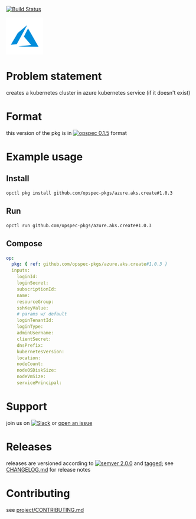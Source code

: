 [![Build Status](https://travis-ci.org/opspec-pkgs/azure.aks.create.svg?branch=master)](https://travis-ci.org/opspec-pkgs/azure.aks.create)

<img src="icon.svg" alt="icon" height="100px">

# Problem statement

creates a kubernetes cluster in azure kubernetes service (if it doesn't exist)

# Format

this version of the pkg is in [![opspec 0.1.5](https://img.shields.io/badge/opspec-0.1.5-brightgreen.svg?colorA=6b6b6b&colorB=fc16be)](https://opspec.io/0.1.5/packages.html) format

# Example usage

## Install

```shell
opctl pkg install github.com/opspec-pkgs/azure.aks.create#1.0.3
```

## Run

```
opctl run github.com/opspec-pkgs/azure.aks.create#1.0.3
```

## Compose

```yaml
op:
  pkg: { ref: github.com/opspec-pkgs/azure.aks.create#1.0.3 }
  inputs:
    loginId:
    loginSecret:
    subscriptionId:
    name:
    resourceGroup:
    sshKeyValue:
    # params w/ default
    loginTenantId:
    loginType:
    adminUsername:
    clientSecret:
    dnsPrefix:
    kubernetesVersion:
    location:
    nodeCount:
    nodeOSDiskSize:
    nodeVmSize:
    servicePrincipal:
```

# Support

join us on
[![Slack](https://opspec-slackin.herokuapp.com/badge.svg)](https://opspec-slackin.herokuapp.com/)
or
[open an issue](https://github.com/opspec-pkgs/azure.aks.create/issues)

# Releases

releases are versioned according to
[![semver 2.0.0](https://img.shields.io/badge/semver-2.0.0-brightgreen.svg)](http://semver.org/spec/v2.0.0.html)
and [tagged](https://git-scm.com/book/en/v2/Git-Basics-Tagging); see
[CHANGELOG.md](CHANGELOG.md) for release notes

# Contributing

see
[project/CONTRIBUTING.md](https://github.com/opspec-pkgs/project/blob/master/CONTRIBUTING.md)
